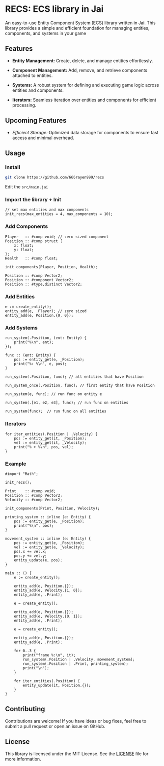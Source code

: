# RECS: ECS library in Jai

An easy-to-use Entity Component System (ECS) library written in Jai. This library provides a simple and efficient foundation for managing entities, components, and systems in your game

## Features

- **Entity Management:** Create, delete, and manage entities effortlessly.

- **Component Management:** Add, remove, and retrieve components attached to entities.

- **Systems:** A robust system for defining and executing game logic across entities and components.

- **Iterators:** Seamless iteration over entities and components for efficient processing.

## Upcoming Features

- *Efficient Storage:* Optimized data storage for components to ensure fast access and minimal overhead.

## Usage

### Install

```sh
git clone https://github.com/666rayen999/recs
```
Edit the `src/main.jai`

### Import the library + Init

```odin
// set max entities and max components
init_recs(max_entities = 4, max_components = 10);
```

### Add Components

```odin
Player   :: #comp void; // zero sized component
Position :: #comp struct {
    x: float;
    y: float;
};
Health   :: #comp float;

init_components(Player, Position, Health);
```
```odin
Position :: #comp Vector2;
Position :: #component Vector2;
Position :: #type,distinct Vector2;
```

### Add Entities

```odin
e := create_entity();
entity_add(e, .Player); // zero sized
entity_add(e, Position.{0, 0});
```

### Add Systems

```odin
run_system(.Position, (ent: Entity) {
    print("%\n", ent);
});

func :: (ent: Entity) {
    pos := entity_get(e, _Position);
    print("%: %\n", e, pos);
}

run_system(.Position, func); // all entities that have Position

run_system_once(.Position, func); // first entity that have Position

run_system(e, func); // run func on entity e

run_system(.[e1, e2, e3], func); // run func on entities

run_system(func);  // run func on all entities
```

### Iterators

```odin
for iter_entities(.Position | .Velocity) {
    pos := entity_get(it, _Position);
    vel := entity_get(it, _Velocity);
    print("% + %\n", pos, vel);
}
```

### Example

```odin
#import "Math";

init_recs();

Print    :: #comp void;
Position :: #comp Vector2;
Velocity :: #comp Vector2;

init_components(Print, Position, Velocity);

printing_system :: inline (e: Entity) {
    pos := entity_get(e, _Position);
    print("%\n", pos);
}

movement_system :: inline (e: Entity) {
    pos := entity_get(e, _Position);
    vel := entity_get(e, _Velocity);
    pos.x += vel.x;
    pos.y += vel.y;
    entity_update(e, pos);
}

main :: () {
    e := create_entity();

    entity_add(e, Position.{});
    entity_add(e, Velocity.{1, 0});
    entity_add(e, .Print);

    e = create_entity();

    entity_add(e, Position.{});
    entity_add(e, Velocity.{0, 1});
    entity_add(e, .Print);

    e = create_entity();

    entity_add(e, Position.{});
    entity_add(e, .Print);

    for 0..3 {
        print("frame %:\n", it);
        run_system(.Position | .Velocity, movement_system);
        run_system(.Position | .Print, printing_system);
        print("\n");
    }

    for iter_entities(.Position) {
        entity_update(it, Position.{});
    }
}
```

## Contributing

Contributions are welcome! If you have ideas or bug fixes, feel free to submit a pull request or open an issue on GitHub.

## License

This library is licensed under the MIT License. See the [LICENSE](LICENSE) file for more information.
